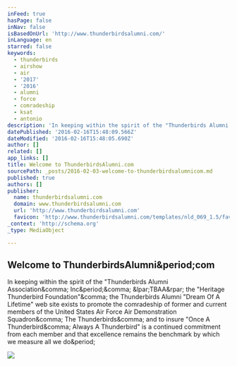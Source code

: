 ```yaml
---
inFeed: true
hasPage: false
inNav: false
isBasedOnUrl: 'http://www.thunderbirdsalumni.com/'
inLanguage: en
starred: false
keywords:
  - thunderbirds
  - airshow
  - air
  - '2017'
  - '2016'
  - alumni
  - force
  - comradeship
  - ksat
  - antonio
description: 'In keeping within the spirit of the "Thunderbirds Alumni Association, Inc., (TBAA) the "Heritage Thunderbird Foundation", the Thunderbirds Alumni "Dream Of A Lifetime" web site exists to promote the comradeship of former and current members of the United States Air Force Air Demonstration Squadron, The Thunderbirds, and to insure "Once A Thunderbird, Always A Thunderbird" is a continued commitment from each member and that excellence remains the benchmark by which we measure all we do.'
datePublished: '2016-02-16T15:48:09.566Z'
dateModified: '2016-02-16T15:48:05.690Z'
author: []
related: []
app_links: []
title: Welcome to ThunderbirdsAlumni.com
sourcePath: _posts/2016-02-03-welcome-to-thunderbirdsalumnicom.md
published: true
authors: []
publisher:
  name: thunderbirdsalumni.com
  domain: www.thunderbirdsalumni.com
  url: 'http://www.thunderbirdsalumni.com'
  favicon: 'http://www.thunderbirdsalumni.com/templates/nld_069_1.5/favicon.ico'
_context: 'http://schema.org'
_type: MediaObject

---
```

<article style=""><h1>Welcome to ThunderbirdsAlumni&amp;period;com</h1><p>In keeping within the spirit of the "Thunderbirds Alumni Association&amp;comma; Inc&amp;period;&amp;comma; &amp;lpar;TBAA&amp;rpar; the "Heritage Thunderbird Foundation"&amp;comma; the Thunderbirds Alumni "Dream Of A Lifetime" web site exists to promote the comradeship of former and current members of the United States Air Force Air Demonstration Squadron&amp;comma; The Thunderbirds&amp;comma; and to insure "Once A Thunderbird&amp;comma; Always A Thunderbird" is a continued commitment from each member and that excellence remains the benchmark by which we measure all we do&amp;period;</p><img src="http://www.thunderbirdsalumni.com/images/stories/AllTeamPhotos/244.jpg" /></article>